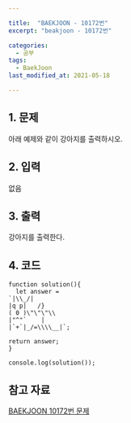 ```yaml
---

title:  "BAEKJOON - 10172번"
excerpt: "beakjoon - 10172번"

categories:
  - 공부
tags:
  - BaekJoon
last_modified_at: 2021-05-18

---
```


## 1. 문제

아래 예제와 같이 강아지를 출력하시오.

## 2. 입력

없음

## 3. 출력

강아지를 출력한다.

## 4. 코드

```
function solution(){
  let answer = 
`|\\_/|
|q p|   /}
( 0 )\"\"\"\\
|"^"`    |
|`+`|_/=\\\\__|`;

return answer;
}

console.log(solution());
```

## 참고 자료

[BAEKJOON 10172번 문제][1]   

[1]: https://www.acmicpc.net/problem/10172